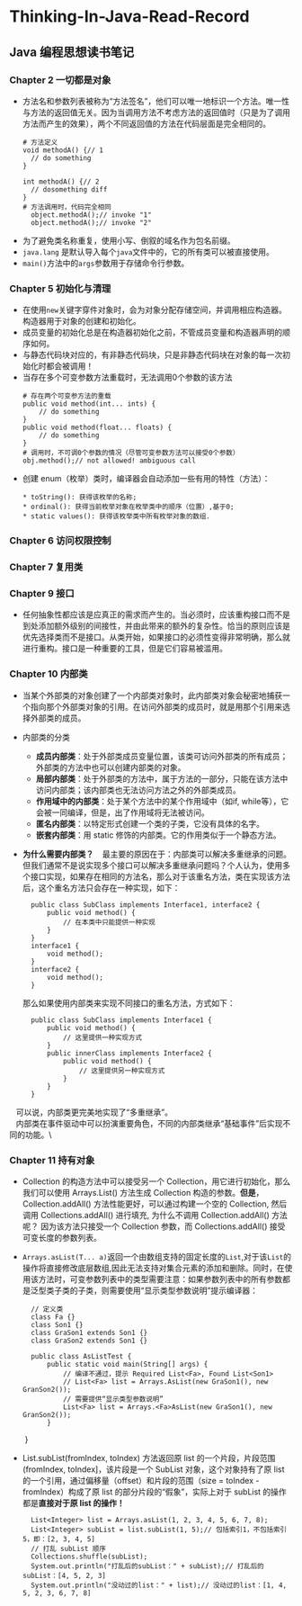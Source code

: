 # Thinking-In-Java-Read-Record
## Java 编程思想读书笔记
### Chapter 2 一切都是对象

* 方法名和参数列表被称为“方法签名”，他们可以唯一地标识一个方法。唯一性与方法的返回值无关。因为当调用方法不考虑方法的返回值时（只是为了调用方法而产生的效果），两个不同返回值的方法在代码层面是完全相同的。
    ```
    # 方法定义
    void methodA() {// 1
      // do something
    }

    int methodA() {// 2
      // dosomething diff
    }
    # 方法调用时，代码完全相同
      object.methodA();// invoke "1"
      object.methodA();// invoke "2"
    ```
* 为了避免类名称重复，使用小写、倒叙的域名作为包名前缀。
* `java.lang` 是默认导入每个`java`文件中的，它的所有类可以被直接使用。
* `main()`方法中的`args`参数用于存储命令行参数。

### Chapter 5 初始化与清理
* 在使用`new`关键字穿件对象时，会为对象分配存储空间，并调用相应构造器。构造器用于对象的创建和初始化。
* 成员变量的初始化总是在构造器初始化之前，不管成员变量和构造器声明的顺序如何。
* 与静态代码块对应的，有非静态代码块，只是非静态代码块在对象的每一次初始化时都会被调用！
* 当存在多个可变参数方法重载时，无法调用0个参数的该方法
    ```
    # 存在两个可变参方法的重载
    public void method(int... ints) {
        // do something
    }
    public void method(float... floats) {
        // do something
    }
    # 调用时，不可调0个参数的情况（尽管可变参数方法可以接受0个参数）
    obj.method();// not allowed! ambiguous call
    ```
* 创建 enum（枚举）类时，编译器会自动添加一些有用的特性（方法）：
    ```
    * toString(): 获得该枚举的名称;
    * ordinal(): 获得当前枚举对象在枚举类中的顺序（位置）,基于0;
    * static values(): 获得该枚举类中所有枚举对象的数组.
    ```
### Chapter 6 访问权限控制

### Chapter 7 复用类

### Chapter 9 接口
* 任何抽象性都应该是应真正的需求而产生的。当必须时，应该重构接口而不是到处添加额外级别的间接性，并由此带来的额外的复杂性。恰当的原则应该是优先选择类而不是接口。从类开始，如果接口的必须性变得非常明确，那么就进行重构。接口是一种重要的工具，但是它们容易被滥用。

### Chapter 10 内部类
* 当某个外部类的对象创建了一个内部类对象时，此内部类对象会秘密地捕获一个指向那个外部类对象的引用。在访问外部类的成员时，就是用那个引用来选择外部类的成员。
* 内部类的分类
    * **成员内部类**：处于外部类成员变量位置，该类可访问外部类的所有成员；外部类的方法中也可以创建内部类的对象。
    * **局部内部类**：处于外部类的方法中，属于方法的一部分，只能在该方法中访问内部类；该内部类也无法访问方法之外的外部类成员。
    * **作用域中的内部类**：处于某个方法中的某个作用域中（如if, while等），它会被一同编译，但是，出了作用域将无法被访问。
    * **匿名内部类**：以特定形式创建一个类的子类，它没有具体的名字。
    * **嵌套内部类**：用 static 修饰的内部类。它的作用类似于一个静态方法。
* **为什么需要内部类？**
    最主要的原因在于：内部类可以解决多重继承的问题。但我们通常不是说实现多个接口可以解决多重继承问题吗？个人认为，使用多个接口实现，如果存在相同的方法名，那么对于该重名方法，类在实现该方法后，这个重名方法只会存在一种实现，如下：

        public class SubClass implements Interface1, interface2 {
            public void method() {
                // 在本类中只能提供一种实现
            }
        }
        interface1 {
            void method();
        }
        interface2 {
            void method();
        }

    那么如果使用内部类来实现不同接口的重名方法，方式如下：

        public class SubClass implements Interface1 {
            public void method() {
                // 这里提供一种实现方式
            }
            public innerClass implements Interface2 {
                public void method() {
                    // 这里提供另一种实现方式
                }     
            }
        }
    可以说，内部类更完美地实现了“多重继承”。\
    内部类在事件驱动中可以扮演重要角色，不同的内部类继承“基础事件”后实现不同的功能。\

### Chapter 11 持有对象
* Collection 的构造方法中可以接受另一个 Collection，用它进行初始化，那么我们可以使用 Arrays.List() 方法生成 Collection 构造的参数。**但是**，Collection.addAll() 方法性能更好，可以通过构建一个空的 Collection, 然后调用 Collections.addAll() 进行填充, 为什么不调用 Collection.addAll() 方法呢？ 因为该方法只接受一个 Collection 参数，而 Collections.addAll() 接受可变长度的参数列表。
* ```Arrays.asList(T... a)```返回一个由数组支持的固定长度的```List```,对于该```List```的操作将直接修改底层数组,因此无法支持对集合元素的添加和删除。同时，在使用该方法时，可变参数列表中的类型需要注意：如果参数列表中的所有参数都是泛型类子类的子类，则需要使用“显示类型参数说明”提示编译器：

        // 定义类
        class Fa {}
        class Son1 {}
        class GraSon1 extends Son1 {}
        class GraSon2 extends Son1 {}

        public class AsListTest {
            public static void main(String[] args) {
                // 编译不通过，提示 Required List<Fa>, Found List<Son1>
                // List<Fa> list = Arrays.AsList(new GraSon1(), new GranSon2());
                // 需要提供“显示类型参数说明”
                List<Fa> list = Arrays.<Fa>AsList(new GraSon1(), new GranSon2());
            }
        }
* List.subList(fromIndex, toIndex) 方法返回原 list 的一个片段，片段范围 (fromIndex, toIndex]，该片段是一个 SubList 对象，这个对象持有了原 list 的一个引用，通过偏移量（offset）和片段的范围（size = toIndex - fromIndex）构成了原 list 的部分片段的“假象”，实际上对于 subList 的操作都是**直接对于原 list 的操作！**

        List<Integer> list = Arrays.asList(1, 2, 3, 4, 5, 6, 7, 8);
        List<Integer> subList = list.subList(1, 5);// 包括索引1，不包括索引5，即：[2, 3, 4, 5]
        // 打乱 subList 顺序
        Collections.shuffle(subList);
        System.out.println("打乱后的subList：" + subList);// 打乱后的subList：[4, 5, 2, 3]
        System.out.println("没动过的list：" + list);// 没动过的list：[1, 4, 5, 2, 3, 6, 7, 8]
   

    
   
















